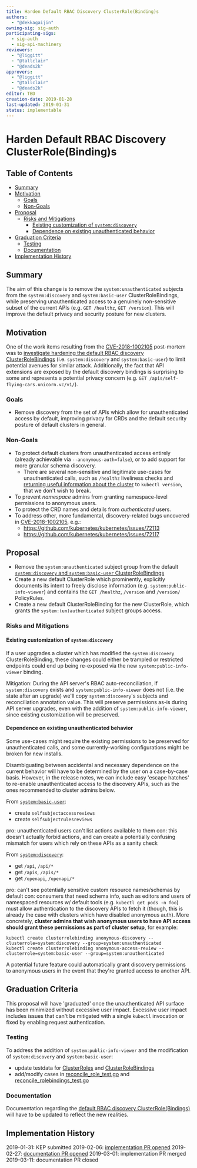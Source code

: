 ```yaml
---
title: Harden Default RBAC Discovery ClusterRole(Binding)s
authors:
  - "@dekkagaijin"
owning-sig: sig-auth
participating-sigs:
  - sig-auth
  - sig-api-machinery
reviewers:
  - "@liggitt"
  - "@tallclair"
  - "@deads2k"
approvers:
  - "@liggitt"
  - "@tallclair"
  - "@deads2k"
editor: TBD
creation-date: 2019-01-28
last-updated: 2019-01-31
status: implementable
---
```


# Harden Default RBAC Discovery ClusterRole(Binding)s

## Table of Contents

<!-- toc -->
- [Summary](#summary)
- [Motivation](#motivation)
  - [Goals](#goals)
  - [Non-Goals](#non-goals)
- [Proposal](#proposal)
  - [Risks and Mitigations](#risks-and-mitigations)
    - [Existing customization of <code>system:discovery</code>](#existing-customization-of-)
    - [Dependence on existing unauthenticated behavior](#dependence-on-existing-unauthenticated-behavior)
- [Graduation Criteria](#graduation-criteria)
  - [Testing](#testing)
  - [Documentation](#documentation)
- [Implementation History](#implementation-history)
<!-- /toc -->

## Summary

The aim of this change is to remove the `system:unauthenticated` subjects from the `system:discovery` and `system:basic-user` ClusterRoleBindings, while preserving unauthenticated access to a genuinely non-sensitive subset of the current APIs (e.g. `GET /healthz`, `GET /version`). This will improve the default privacy and security posture for new clusters.

## Motivation

One of the work items resulting from the [CVE-2018-1002105](https://github.com/kubernetes/kubernetes/issues/71411) post-mortem was to [investigate hardening the default RBAC discovery ClusterRoleBindings](https://github.com/kubernetes/kubernetes/issues/72115) (i.e. `system:discovery` and `system:basic-user`) to limit potential avenues for similar attack. Additionally, the fact that API extensions are exposed by the default discovery bindings is surprising to some and represents a potential privacy concern (e.g. `GET /apis/self-flying-cars.unicorn.vc/v1/`).

### Goals

* Remove discovery from the set of APIs which allow for unauthenticated access by default, improving privacy for CRDs and the default security posture of default clusters in general.

### Non-Goals

* To protect default clusters from unauthenticated access entirely (already achievable via `--anonymous-auth=false`), or to add support for more granular schema discovery.
  * There are several non-sensitive and legitimate use-cases for unauthenticated calls, such as `/healthz` liveliness checks and [returning useful information about the cluster](https://github.com/kubernetes/kubernetes/issues/45366#issuecomment-299275002) to `kubectl version`, that we don't wish to break.
* To prevent _namespace_ admins from granting namespace-level permissions to anonymous users.
* To protect the CRD names and details from _authenticated_ users.
* To address other, more fundamental, discovery-related bugs uncovered in [CVE-2018-1002105](https://github.com/kubernetes/kubernetes/issues/71411), e.g.:
  * https://github.com/kubernetes/kubernetes/issues/72113
  * https://github.com/kubernetes/kubernetes/issues/72117

## Proposal

* Remove the `system:unauthenticated` subject group from the default [`system:discovery` and `system:basic-user` ClusterRoleBindings](https://github.com/kubernetes/kubernetes/blob/release-1.13/plugin/pkg/auth/authorizer/rbac/bootstrappolicy/policy.go#L531-L532)
* Create a new default ClusterRole which prominently, explicitly documents its intent to freely disclose information (e.g. `system:public-info-viewer`) and contains the `GET /healthz`, `/version` and `/version/` PolicyRules.
* Create a new default ClusterRoleBinding for the new ClusterRole, which grants the `system:(un)authenticated` subject groups access.

### Risks and Mitigations

#### Existing customization of `system:discovery`

If a user upgrades a cluster which has modified the `system:discovery` ClusterRoleBinding, these changes could either be trampled or restricted endpoints could end up being re-exposed via the new `system:public-info-viewer` binding.

Mitigation: During the API server's RBAC auto-reconciliation, if `system:discovery` exists and `system:public-info-viewer` does not (i.e. the state after an upgrade) we'll copy `system:discovery`'s subjects and reconciliation annotation value. This will preserve permissions as-is during API server upgrades, even with the addition of `system:public-info-viewer`, since existing customization will be preserved.

#### Dependence on existing unauthenticated behavior

Some use-cases might require the existing permissions to be preserved for unauthenticated calls, and some currently-working configurations might be broken for new installs. 

Disambiguating between accidental and necessary dependence on the current behavior will have to be determined by the user on a case-by-case basis. However, in the release notes, we can include easy 'escape hatches' to re-enable unauthenticated access to the discovery APIs, such as the ones recommended to cluster admins below.

From [`system:basic-user`](https://github.com/kubernetes/kubernetes/blob/8b98e802eddb9f478ff7d991a2f72f60c165388a/plugin/pkg/auth/authorizer/rbac/bootstrappolicy/policy.go#L209-L215):
* create `selfsubjectaccessreviews`
* create `selfsubjectrulesreviews`

pro: unauthenticated users can't list actions available to them
con: this doesn't actually forbid actions, and can create a potentially confusing mismatch for users which rely on these APIs as a sanity check

From [`system:discovery`](https://github.com/kubernetes/kubernetes/blob/8b98e802eddb9f478ff7d991a2f72f60c165388a/plugin/pkg/auth/authorizer/rbac/bootstrappolicy/policy.go#L198-L208):
* get `/api`, `/api/*`
* get `/apis`, `/apis/*`
* get `/openapi`, `/openapi/*`

pro: can't see potentially sensitive custom resource names/schemas by default
con: consumers that need schema info, such as editors and users of namespaced resources w/ default tools (e.g. `kubectl get pods -n foo`) must allow authentication to the discovery APIs to fetch it (though, this is already the case with clusters which have disabled anonymous auth). More concretely, **cluster admins that wish anonymous users to have API access should grant these permissions as part of cluster setup**, for example:
```
kubectl create clusterrolebinding anonymous-discovery --clusterrole=system:discovery --group=system:unauthenticated
kubectl create clusterrolebinding anonymous-access-review --clusterrole=system:basic-user --group=system:unauthenticated
```
A potential future feature could automatically grant discovery permissions to anonymous users in the event that they're granted access to another API.

## Graduation Criteria

This proposal will have 'graduated' once the unauthenticated API surface has been minimized without excessive user impact. Excessive user impact includes issues that can't be mitigated with a single `kubectl` invocation or fixed by enabling request authentication.

### Testing 

To address the addition of `system:public-info-viewer` and the modification of `system:discovery` and `system:basic-user`:
* update testdata for [ClusterRoles](https://github.com/kubernetes/kubernetes/blob/master/plugin/pkg/auth/authorizer/rbac/bootstrappolicy/testdata/cluster-roles.yaml) and [ClusterRoleBindings](https://github.com/kubernetes/kubernetes/blob/master/plugin/pkg/auth/authorizer/rbac/bootstrappolicy/testdata/cluster-role-bindings.yaml)
* add/modify cases in [reconcile_role_test.go](https://github.com/kubernetes/kubernetes/blob/master/pkg/registry/rbac/reconciliation/reconcile_role_test.go) and [reconcile_rolebindings_test.go](https://github.com/kubernetes/kubernetes/blob/master/pkg/registry/rbac/reconciliation/reconcile_rolebindings_test.go)

### Documentation

Documentation regarding the [default RBAC discovery ClusterRole(Bindings)](https://kubernetes.io/docs/reference/access-authn-authz/rbac/#discovery-roles) will have to be updated to reflect the new realities.

## Implementation History

2019-01-31: KEP submitted
2019-02-06: [implementation PR opened](https://github.com/kubernetes/kubernetes/pull/73807)
2019-02-27: [documentation PR opened](https://github.com/kubernetes/website/pull/12888)
2019-03-01: implementation PR merged
2019-03-11: documentation PR closed
